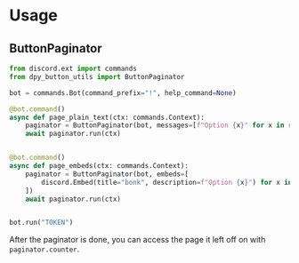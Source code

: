 # Usage

## ButtonPaginator

```python
from discord.ext import commands
from dpy_button_utils import ButtonPaginator

bot = commands.Bot(command_prefix="!", help_command=None)

@bot.command()
async def page_plain_text(ctx: commands.Context):
    paginator = ButtonPaginator(bot, messages=[f"Option {x}" for x in range(10)], timeout=10)
    await paginator.run(ctx)


@bot.command()
async def page_embeds(ctx: commands.Context):
    paginator = ButtonPaginator(bot, embeds=[
        discord.Embed(title="bonk", description=f"Option {x}") for x in range(10)
    ])
    await paginator.run(ctx)


bot.run("TOKEN")
```

After the paginator is done, you can access the page it left off on with `paginator.counter`.